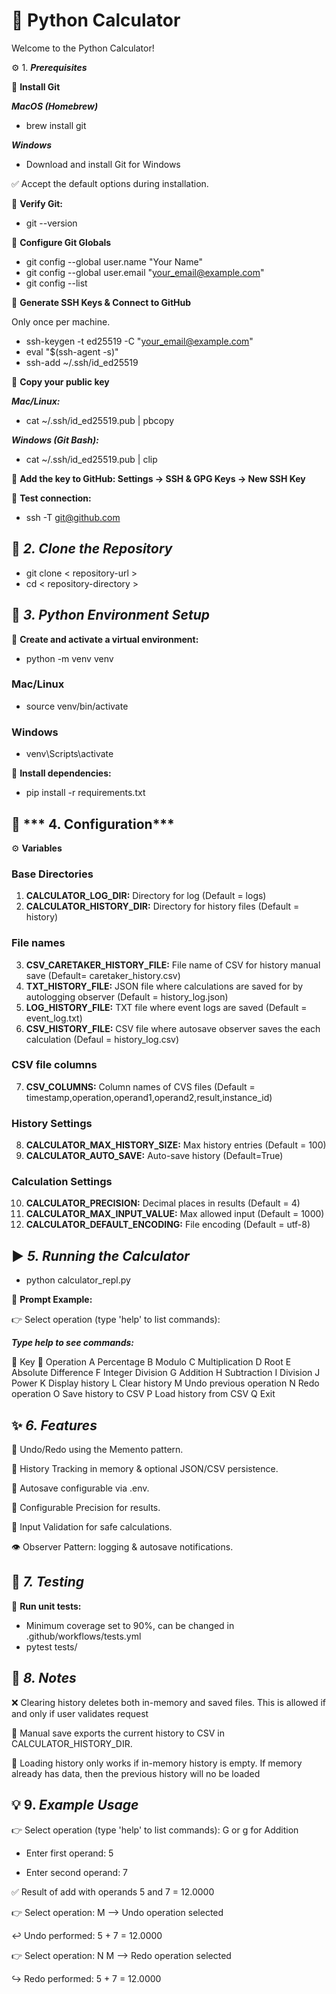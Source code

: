 # 🧮 Python Calculator

Welcome to the Python Calculator!

⚙️ 1. ***Prerequisites***

🔹 **Install Git**

***MacOS (Homebrew)***

- brew install git


***Windows***

- Download and install Git for Windows

✅ Accept the default options during installation.

🔹 **Verify Git:**

- git --version

🔹 **Configure Git Globals**
- git config --global user.name "Your Name"
- git config --global user.email "your_email@example.com"
- git config --list

🔹 **Generate SSH Keys & Connect to GitHub**

Only once per machine.

- ssh-keygen -t ed25519 -C "your_email@example.com"
- eval "$(ssh-agent -s)"
- ssh-add ~/.ssh/id_ed25519


🔹 **Copy your public key**

***Mac/Linux:***

- cat ~/.ssh/id_ed25519.pub | pbcopy


***Windows (Git Bash):***

- cat ~/.ssh/id_ed25519.pub | clip


🔹 **Add the key to GitHub: Settings → SSH & GPG Keys → New SSH Key**

🔹 **Test connection:**

- ssh -T git@github.com

## 🧩 ***2. Clone the Repository***
- git clone < repository-url >
- cd < repository-directory >

## 🐍 ***3. Python Environment Setup***

🔹 **Create and activate a virtual environment:**

- python -m venv venv
### Mac/Linux
- source venv/bin/activate
### Windows
- venv\Scripts\activate


🔹 **Install dependencies:**

- pip install -r requirements.txt

## 🔧 *** 4. Configuration***

⚙️ **Variables**

### Base Directories
1. **CALCULATOR_LOG_DIR:** Directory for log (Default = logs)
2. **CALCULATOR_HISTORY_DIR:** Directory for history files (Default = history)

### File names
3. **CSV_CARETAKER_HISTORY_FILE:** File name of CSV for history manual save (Default= caretaker_history.csv)
4. **TXT_HISTORY_FILE:** JSON file where calculations are saved for by autologging observer (Default = history_log.json)
5. **LOG_HISTORY_FILE:** TXT file where event logs are saved (Default = event_log.txt)
6. **CSV_HISTORY_FILE:** CSV file where autosave observer saves the each calculation (Defaul = history_log.csv) 

### CSV file columns
7. **CSV_COLUMNS:** Column names of CVS files (Default = timestamp,operation,operand1,operand2,result,instance_id)

### History Settings
8. **CALCULATOR_MAX_HISTORY_SIZE:** Max history entries	(Default = 100)
9. **CALCULATOR_AUTO_SAVE:** Auto-save history (Default=True)

### Calculation Settings
10. **CALCULATOR_PRECISION:** Decimal places in results (Default = 4)
11. **CALCULATOR_MAX_INPUT_VALUE:** Max allowed input (Default = 1000)
12. **CALCULATOR_DEFAULT_ENCODING:** File encoding (Default = utf-8)


## ▶️ ***5. Running the Calculator***
- python calculator_repl.py

🔹 **Prompt Example:**

👉 Select operation (type 'help' to list commands):

***Type help to see commands:***

🔑 Key	📌 Operation
A	Percentage
B	Modulo
C	Multiplication
D	Root
E	Absolute Difference
F	Integer Division
G	Addition
H	Subtraction
I	Division
J	Power
K	Display history
L	Clear history
M	Undo previous operation
N	Redo operation
O	Save history to CSV
P	Load history from CSV
Q	Exit


## ✨ ***6. Features***

🔄 Undo/Redo using the Memento pattern.

📂 History Tracking in memory & optional JSON/CSV persistence.

💾 Autosave configurable via .env.

🧮 Configurable Precision for results.

🚫 Input Validation for safe calculations.

👁️ Observer Pattern: logging & autosave notifications.


## 🧪 ***7. Testing***

🔹 **Run unit tests:**

- Minimum coverage set to 90%, can be changed in .github/workflows/tests.yml
- pytest tests/

## 📝 ***8. Notes***

❌ Clearing history deletes both in-memory and saved files. This is allowed if and only if user validates request

💾 Manual save exports the current history to CSV in CALCULATOR_HISTORY_DIR.

📂 Loading history only works if in-memory history is empty. If memory already has data, then the previous history will no be loaded

## 💡 9. ***Example Usage***
👉 Select operation (type 'help' to list commands): G or g for Addition

- Enter first operand: 5

- Enter second operand: 7

✅ Result of add with operands 5 and 7 = 12.0000

👉 Select operation: M --> Undo operation selected

↩️ Undo performed: 5 + 7 = 12.0000

👉 Select operation: N M --> Redo operation selected

↪️ Redo performed: 5 + 7 = 12.0000